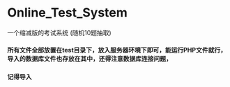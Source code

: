 # Online_Test_System
一个缩减版的考试系统 (随机10题抽取)
#### 所有文件全部放置在test目录下，放入服务器环境下即可，能运行PHP文件就行，导入的数据库文件也存放在其中，还得注意数据库连接问题，
###
**记得导入**
